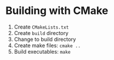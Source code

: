 # Building with CMake

1. Create `CMakeLists.txt`
1. Create `build` directory
1. Change to build directory
1. Create make files: `cmake ..`
1. Build executables: `make`
